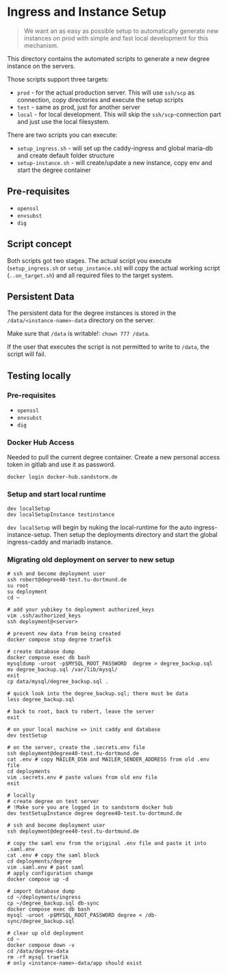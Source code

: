 # Ingress and Instance Setup

> We want an as easy as possible setup to automatically generate new instances on prod with simple and fast
> local development for this mechanism.

This directory contains the automated scripts to generate a new degree instance on the servers.

Those scripts support three targets:

* `prod` - for the actual production server. This will use `ssh/scp` as connection, copy directories and execute the setup scripts
* `test` - same as prod, just for another server
* `local` - for local development. This will skip the `ssh/scp`-connection part and just use the local filesystem.

There are two scripts you can execute:

* `setup_ingress.sh` - will set up the caddy-ingress and global maria-db and create default folder structure
* `setup-instance.sh` - will create/update a new instance, copy env and start the degree container

## Pre-requisites

* `openssl`
* `envsubst`
* `dig`

## Script concept

Both scripts got two stages. The actual script you execute (`setup_ingress.sh` or `setup_instance.sh`) will copy the
actual working script (`..on_target.sh`) and all required files to the target system.

## Persistent Data
The persistent data for the degree instances is stored in the `/data/<instance-name>-data` directory on the server.

Make sure that `/data` is writable!: `chown 777 /data`.

If the user that executes the script is not permitted to write to `/data`, the script will fail.

## Testing locally

### Pre-requisites

* `openssl`
* `envsubst`
* `dig`

### Docker Hub Access

Needed to pull the current degree container. Create a new personal access token in gitlab and use it as password.

```
docker login docker-hub.sandstorm.de
```

### Setup and start local runtime


```shell
dev localSetup
dev localSetupInstance testinstance
```

`dev localSetup` will begin by nuking the local-runtime for the auto ingress-instance-setup. Then setup the deployments
directory and start the global ingress-caddy and mariadb instance.

### Migrating old deployment on server to new setup

```shell
# ssh and become deployment user
ssh robert@degree40-test.tu-dortmund.de
su root
su deployment
cd ~

# add your yubikey to deployment authorized_keys
vim .ssh/authorized_keys
ssh deployment@<server>

# prevent new data from being created
docker compose stop degree traefik

# create database dump
docker compose exec db bash
mysqldump -uroot -p$MYSQL_ROOT_PASSWORD  degree > degree_backup.sql
mv degree_backup.sql /var/lib/mysql/
exit
cp data/mysql/degree_backup.sql .

# quick look into the degree_backup.sql; there must be data
less degree_backup.sql

# back to root, back to robert, leave the server
exit

# on your local machine => init caddy and database
dev testSetup

# on the server, create the .secrets.env file
ssh deployment@degree40-test.tu-dortmund.de
cat .env # copy MAILER_DSN and MAILER_SENDER_ADDRESS from old .env file
cd deployments
vim .secrets.env # paste values from old env file
exit

# locally
# create degree on test server
# !Make sure you are logged in to sandstorm docker hub
dev testSetupInstance degree degree40-test.tu-dortmund.de

# ssh and become deployment user
ssh deployment@degree40-test.tu-dortmund.de

# copy the saml env from the original .env file and paste it into .saml.env
cat .env # copy the saml block
cd deployments/degree
vim .saml.env # past saml
# apply configuration change
docker compose up -d

# import database dump
cd ~/deployments/ingress
cp ~/degree_backup.sql db-sync
docker compose exec db bash
mysql -uroot -p$MYSQL_ROOT_PASSWORD degree < /db-sync/degree_backup.sql

# clear up old deployment
cd ~
docker compose down -v
cd /data/degree-data
rm -rf mysql traefik
# only <instance-name>-data/app should exist
```
